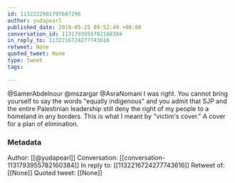 ```yaml
---
id: 1132222981797687296
author: yudapearl
published_date: 2019-05-25 09:52:49 +00:00
conversation_id: 1131793955782160384
in_reply_to: 1132216724277743616
retweet: None
quoted_tweet: None
type: tweet
tags:

---
```


@SamerAbdelnour @mszargar @AsraNomani I was right. You cannot bring yourself to say the words "equally indigenous" and you admit that SJP and the entire Palestinian leadership still deny the right of my people to a homeland in any borders. This is what I meant by "victim's cover." A cover for a plan of elimination.

### Metadata

Author: [[@yudapearl]]
Conversation: [[conversation-1131793955782160384]]
In reply to: [[1132216724277743616]]
Retweet of: [[None]]
Quoted tweet: [[None]]

